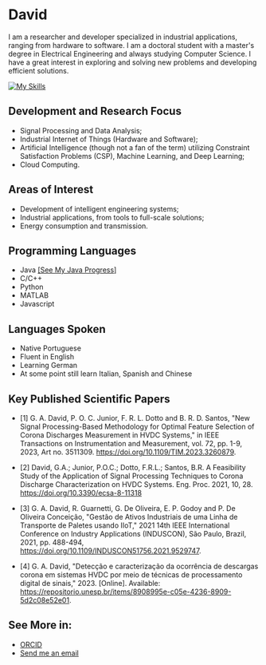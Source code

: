 # David

I am a researcher and developer specialized in industrial applications, ranging from hardware to software. I am a doctoral student with a master's degree in Electrical Engineering and always studying Computer Science. I have a great interest in exploring and solving new problems and developing efficient solutions.


[![My Skills](https://skillicons.dev/icons?i=java,c,python,matlab,javascript&theme=light)](https://skillicons.dev)

## Development and Research Focus

- Signal Processing and Data Analysis;
- Industrial Internet of Things (Hardware and Software);
- Artificial Intelligence (though not a fan of the term) utilizing Constraint Satisfaction Problems (CSP), Machine Learning, and Deep Learning;
- Cloud Computing.
## Areas of Interest

- Development of intelligent engineering systems;
- Industrial applications, from tools to full-scale solutions;
- Energy consumption and transmission.
## Programming Languages
- Java [[See My Java Progress]](https://github.com/gadavidd/myJavaStudy)
- C/C++
- Python
- MATLAB
- Javascript
## Languages Spoken

- Native Portuguese
- Fluent in English
- Learning German
- At some point still learn Italian, Spanish and Chinese
## Key Published Scientific Papers

- [1] G. A. David, P. O. C. Junior, F. R. L. Dotto and B. R. D. Santos, "New Signal Processing-Based Methodology for Optimal Feature Selection of Corona Discharges Measurement in HVDC Systems," in IEEE Transactions on Instrumentation and Measurement, vol. 72, pp. 1-9, 2023, Art no. 3511309. https://doi.org/10.1109/TIM.2023.3260879.

- [2] David, G.A.; Junior, P.O.C.; Dotto, F.R.L.; Santos, B.R. A Feasibility Study of the Application of Signal Processing Techniques to Corona Discharge Characterization on HVDC Systems. Eng. Proc. 2021, 10, 28. https://doi.org/10.3390/ecsa-8-11318

- [3] G. A. David, R. Guarnetti, G. De Oliveira, E. P. Godoy and P. De Oliveira Conceição, "Gestão de Ativos Industriais de uma Linha de Transporte de Paletes usando IIoT," 2021 14th IEEE International Conference on Industry Applications (INDUSCON), São Paulo, Brazil, 2021, pp. 488-494,  https://doi.org/10.1109/INDUSCON51756.2021.9529747.

- [4] G. A. David, "Detecção e caracterização da ocorrência de descargas corona em sistemas HVDC por meio de técnicas de processamento digital de sinais," 2023. [Online]. Available: https://repositorio.unesp.br/items/8908995e-c05e-4236-8909-5d2c08e52e01.

## See More in:
- [ORCID](https://orcid.org/0000-0003-2343-4883)
- [Send me an email](mailto:gadavid@usp.br)
